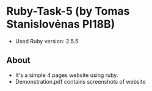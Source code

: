 # Ruby-Task-5 (by Tomas Stanislovėnas PI18B)

* Used Ruby version: 2.5.5

## About
- It's a simple 4 pages website using ruby.
- Demonstration.pdf contains screenshots of website
